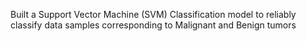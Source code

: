 Built a Support Vector Machine (SVM) Classification model to reliably classify data samples corresponding to Malignant and Benign tumors
